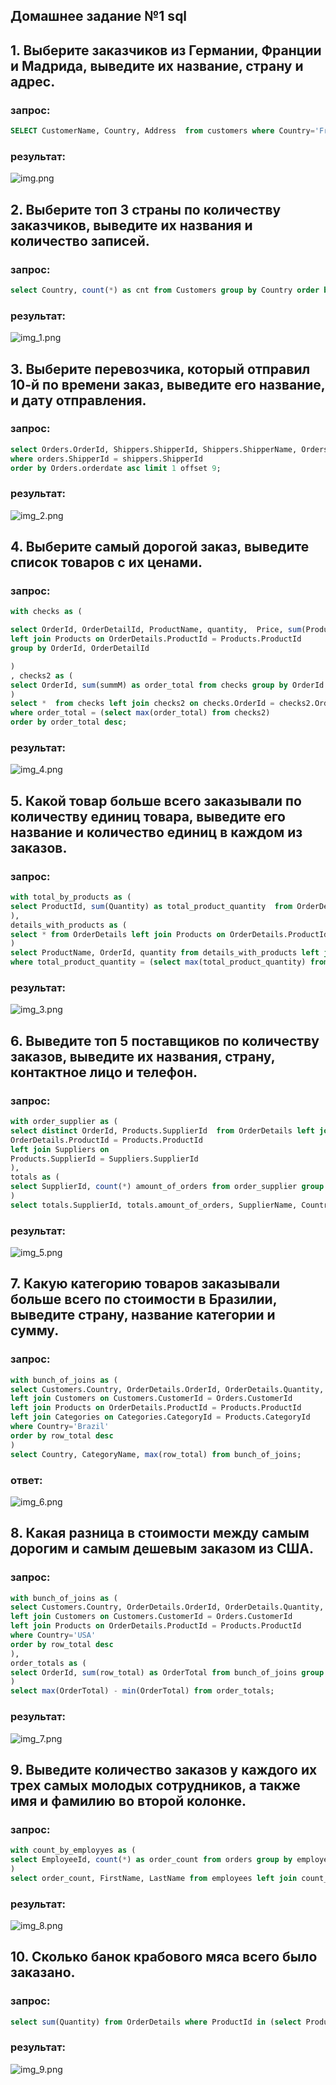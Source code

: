 ## Домашнее задание №1 sql

## 1. Выберите заказчиков из Германии, Франции и Мадрида, выведите их название, страну и адрес.

### запрос:
```sql
SELECT CustomerName, Country, Address  from customers where Country='France' or country='Germany' or city='Madrid';
```
### результат:
![img.png](img.png)

## 2. Выберите топ 3 страны по количеству заказчиков, выведите их названия и количество записей.

### запрос:

```sql
select Country, count(*) as cnt from Customers group by Country order by cnt desc limit 3;
```

### результат: 

![img_1.png](img_1.png)

## 3. Выберите перевозчика, который отправил 10-й по времени заказ, выведите его название, и дату отправления.

### запрос:
```sql
select Orders.OrderId, Shippers.ShipperId, Shippers.ShipperName, Orders.OrderDate from Orders, Shippers 
where orders.ShipperId = shippers.ShipperId
order by Orders.orderdate asc limit 1 offset 9;
```
### результат:
![img_2.png](img_2.png)

## 4. Выберите самый дорогой заказ, выведите список товаров с их ценами.

### запрос:
```sql
with checks as (

select OrderId, OrderDetailId, ProductName, quantity,  Price, sum(Products.Price * OrderDetails.Quantity) as summm from OrderDetails 
left join Products on OrderDetails.ProductId = Products.ProductId 
group by OrderId, OrderDetailId

)
, checks2 as (
select OrderId, sum(summM) as order_total from checks group by OrderId order by order_total desc
)
select *  from checks left join checks2 on checks.OrderId = checks2.OrderId 
where order_total = (select max(order_total) from checks2)
order by order_total desc;


```
### результат:
![img_4.png](img_4.png)

## 5. Какой товар больше всего заказывали по количеству единиц товара, выведите его название и количество единиц в каждом из заказов.

### запрос:

```sql
with total_by_products as (
select ProductId, sum(Quantity) as total_product_quantity  from OrderDetails group by ProductId order by total_product_quantity desc
),
details_with_products as (
select * from OrderDetails left join Products on OrderDetails.ProductId = Products.ProductId 
)
select ProductName, OrderId, quantity from details_with_products left join total_by_products on total_by_products.ProductId = details_with_products.ProductId
where total_product_quantity = (select max(total_product_quantity) from total_by_products);

```

### результат:

![img_3.png](img_3.png)

## 6. Выведите топ 5 поставщиков по количеству заказов, выведите их названия, страну, контактное лицо и телефон.

### запрос: 

```sql
with order_supplier as (
select distinct OrderId, Products.SupplierId  from OrderDetails left join Products on 
OrderDetails.ProductId = Products.ProductId
left join Suppliers on
Products.SupplierId = Suppliers.SupplierId
),
totals as (
select SupplierId, count(*) amount_of_orders from order_supplier group by SupplierId order by amount_of_orders desc LIMIT 5
)
select totals.SupplierId, totals.amount_of_orders, SupplierName, Country, ContactName, Phone from totals left join Suppliers on totals.SupplierId = Suppliers.SupplierId; 

```

### результат:
![img_5.png](img_5.png)

## 7. Какую категорию товаров заказывали больше всего по стоимости в Бразилии, выведите страну, название категории и сумму.

### запрос: 
```sql
with bunch_of_joins as (
select Customers.Country, OrderDetails.OrderId, OrderDetails.Quantity, Products.Price,Categories.CategoryName, OrderDetails.Quantity * Products.Price as row_total, Products.CategoryId, OrderDetails.OrderDetailId from OrderDetails left join Orders on Orders.OrderId = OrderDetails.OrderId
left join Customers on Customers.CustomerId = Orders.CustomerId
left join Products on OrderDetails.ProductId = Products.ProductId
left join Categories on Categories.CategoryId = Products.CategoryId
where Country='Brazil'
order by row_total desc
)
select Country, CategoryName, max(row_total) from bunch_of_joins;
```
### ответ: 
![img_6.png](img_6.png)

## 8. Какая разница в стоимости между самым дорогим и самым дешевым заказом из США.
### запрос:
```sql
with bunch_of_joins as (
select Customers.Country, OrderDetails.OrderId, OrderDetails.Quantity, Products.Price, OrderDetails.Quantity * Products.Price as row_total,  OrderDetails.OrderDetailId from OrderDetails left join Orders on Orders.OrderId = OrderDetails.OrderId
left join Customers on Customers.CustomerId = Orders.CustomerId
left join Products on OrderDetails.ProductId = Products.ProductId
where Country='USA'
order by row_total desc
),
order_totals as (
select OrderId, sum(row_total) as OrderTotal from bunch_of_joins group by OrderId order by OrderTotal desc
)
select max(OrderTotal) - min(OrderTotal) from order_totals; 
```
### результат:
![img_7.png](img_7.png)

## 9. Выведите количество заказов у каждого их трех самых молодых сотрудников, а также имя и фамилию во второй колонке.

### запрос: 
```sql
with count_by_employyes as (
select EmployeeId, count(*) as order_count from orders group by employeeId
)
select order_count, FirstName, LastName from employees left join count_by_employyes on count_by_employyes.EmployeeId = Employees.EmployeeId order by BirthDate desc limit 3;
```
### результат: 
![img_8.png](img_8.png)

## 10. Сколько банок крабового мяса всего было заказано.
### запрос: 
```sql
select sum(Quantity) from OrderDetails where ProductId in (select ProductId from Products where ProductName like '%Crab Meat%');
```
### результат:
![img_9.png](img_9.png)